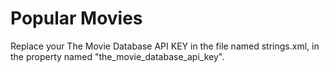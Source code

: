 # Popular Movies
Replace your The Movie Database API KEY in the file named strings.xml, in the property named "the_movie_database_api_key".
